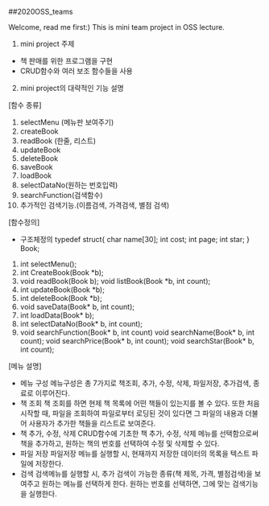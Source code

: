 ##2020OSS_teams

Welcome, read me first:)
This is mini team project in OSS lecture.


1. mini project 주제

- 책 판매를 위한 프로그램을 구현
- CRUD함수와 여러 보조 함수들을 사용


2. mini project의 대략적인 기능 설명

[함수 종류]
1. selectMenu (메뉴판 보여주기)
2. createBook
3. readBook (한줄, 리스트)
4. updateBook
5. deleteBook
6. saveBook
7. loadBook
8. selectDataNo(원하는 번호입력)
9. searchFunction(검색함수)
10. 추가적인 검색기능.(이름검색, 가격검색, 별점 검색)

[함수정의]
- 구조체정의
 typedef struct{
    char name[30];
    int cost;
    int page;
    int star;
} Book;

1. int selectMenu();
2. int CreateBook(Book *b);
3. void readBook(Book b);
   void listBook(Book *b, int count);
4. int updateBook(Book *b);
5. int deleteBook(Book *b);
6. void saveData(Book* b, int count);
7. int loadData(Book* b);
8. int selectDataNo(Book* b, int count);
9. void searchFunction(Book* b, int count)
   void searchName(Book* b, int count);
   void searchPrice(Book* b, int count);
   void searchStar(Book* b, int count);

[메뉴 설명]
- 메뉴 구성
메뉴구성은 총 7가지로 책조회, 추가, 수정, 삭제, 파일저장, 추가검색, 종료로 이루어진다.
- 책 조회
책 조회를 하면 현제 책 목록에 어떤 책들이 있는지를 볼 수 있다.
또한 처음 시작할 때, 파일을 조회하여 파일로부터 로딩된 것이 있다면 그 파일의 내용과 더불어 사용자가 추가한 책들을 리스트로 보여준다.
- 책 추가, 수정, 삭제
CRUD함수에 기초한 책 추가, 수정, 삭제  메뉴를 선택함으로써 책을 추가하고, 원하는 책의 번호를 선택하여 수정 및 삭제할 수 있다.
- 파일 저장 
파일저장 메뉴를 실행할 시, 현재까지 저장한 데이터의 목록을 텍스트 파일에 저장한다.
- 검색
검색메뉴를 실행할 시, 추가 검색이 가능한 종류(책 제목, 가격, 별점검색)을 보여주고 원하는 메뉴를 선택하게 한다. 원하는 번호를 선택하면, 그에 맞는 검색기능을 실행한다.


